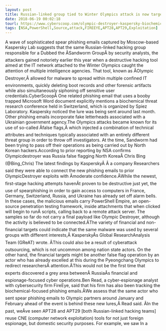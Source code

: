 ```yaml
---
layout: post
title: Russian-linked group tied to Winter Olympics attack is now targeting biochemical researchers
date: 2018-06-19 00:02:18
tourl: https://www.cyberscoop.com/olympic-destroyer-kaspersky-biochemical-research/?category_news=technology
tags: [NSA,PowerShell,Source,attack,FIREEYE,APT28,APT29,Exploitation]
---
```

A wave of sophisticated spear phishing emails captured by Moscow-based Kaspersky Lab suggests that the same Russian-linked hacking group responsible for a Dubbed the ÂSandworm GroupÂ by security analysts, the attackers gained notoriety earlier this year when a destructive hacking tool aimed at the IT network attached to the Winter Olympics caught the attention of multiple intelligence agencies. That tool, known as ÂOlympic Destroyer,Â allowed for malware to spread within multiple confined IT environments, quickly deleting boot records and other forensic artifacts while also simultaneously siphoning off sensitive user credentials.CyberScoopÂ One related phishing email that uses a booby trapped Microsoft Word document explicitly mentions a biochemical threat research conference held in Switzerland, which is organized by Spiez Laboratory. Kaspersky noticed the lure was being sent around last month. Other phishing emails incorporate fake letterheads associated with a Ukrainian government agency.The Olympics attacks became known for its use of so-called Âfalse flags,Â which injected a combination of technical attributes and techniques typically associated with an entirely different threat group in order to throw off investigators. At the time, Sandworm had been trying to pass off their operations as being carried out by North Korean hackers.According to prior reporting by NSA confirms Olympicdestroyer was Russia false flagging North KoreaÂ Chris Bing (@Bing_Chris) The latest findings by KasperskyÂ Â a company Researchers said they were able to connect the new phishing emails to prior OlympicDestroyer exploits with Âmoderate confidence.ÂWhile the newest, first-stage hacking attempts havenÂt proven to be destructive just yet, the use of spearphishing in order to gain access to computers in France, Germany, Switzerland, Russia, and Ukraine has already set off alarm bells. In these cases, the malicious emails carry PowerShell Empire, an open-source penetration testing framework, inside attachments that when clicked will begin to runÂ scripts, calling back to a remote attack server. The samples so far do not carry a final payload like Olympic Destroyer, although the activity is believed to be connected.ÂThe variety of financial and non-financial targets could indicate that the same malware was used by several groups with different interests,Â KasperskyÂs Global ResearchAnalysis Team (GReAT) wrote. ÂThis could also be a result of cyberattack outsourcing, which is not uncommon among nation state actors. On the other hand, the financial targets might be another false flag operation by an actor who has already excelled at this during the Pyeongchang Olympics to redirect researchersÂ attention.ÂThis would not be the first time that experts discovered a grey area betweenÂ RussiaÂs financial and espionage-focused cyber operations.Ben Read, a cyber-espionage analyst with cybersecurity firm FireEye, said that his firm has also been tracking the biochemical-focused phishing emails.ÂWe assess that the same actor who sent spear phishing emails to Olympic partners around January and February ahead of the event is behind these new lures,Â Read said. ÂIn the past, weÂve seen APT28 and APT29 [both Russian-linked hacking teams] reuse CNE (computer network exploitation) tools for not just foreign espionage, but domestic security purposes. For example, we saw In a 